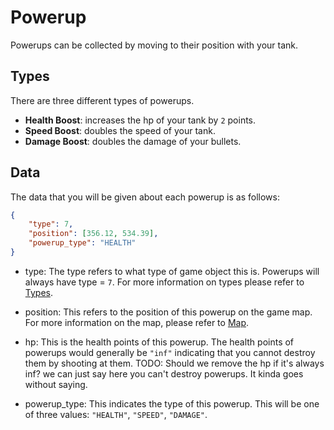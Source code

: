 # Powerup

Powerups can be collected by moving to their position with your tank.

## Types

There are three different types of powerups.

* **Health Boost**: increases the hp of your tank by `2` points.
* **Speed Boost**: doubles the speed of your tank.
* **Damage Boost**: doubles the damage of your bullets.

## Data

The data that you will be given about each powerup is as follows:

```json
{
    "type": 7,
    "position": [356.12, 534.39],
    "powerup_type": "HEALTH"
}
```

* type: The type refers to what type of game object this is. Powerups will always have type = `7`.
For more information on types please refer to [Types](../game_logic/types.md).

* position: This refers to the position of this powerup on the game map.
For more information on the map, please refer to [Map](../game_logic/map.md).

* hp: This is the health points of this powerup. The health points of powerups would generally be `"inf"` indicating
that you cannot destroy them by shooting at them. TODO: Should we remove the hp if it's always inf? we can just say here
you can't destroy powerups. It kinda goes without saying.

* powerup_type: This indicates the type of this powerup. This will be one of three values: `"HEALTH"`, `"SPEED"`, `"DAMAGE"`.

